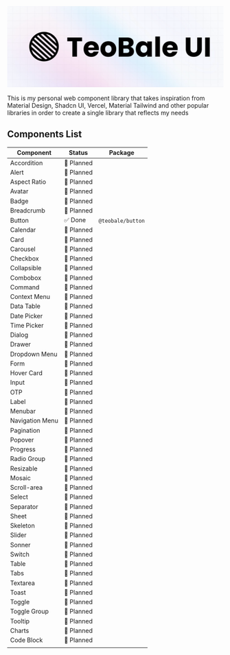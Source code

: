![TeoBale UI](https://github.com/TeoBale/teobale-ui/blob/main/assets/teobaleui-banner.png)

This is my personal web component library that takes inspiration from Material Design, Shadcn UI, Vercel, Material Tailwind and other popular libraries in order to create a single library that reflects my needs

## Components List

| Component         | Status     | Package      |
| ----------------- | ---------- | ------------ |
| Accordition       | 🔴 Planned |   |
| Alert             | 🔴 Planned |   |
| Aspect Ratio      | 🔴 Planned |   |
| Avatar            | 🔴 Planned |   |
| Badge             | 🔴 Planned |   |
| Breadcrumb        | 🔴 Planned |   |
| Button            | ✅ Done    | `@teobale/button`|
| Calendar          | 🔴 Planned |   |
| Card              | 🔴 Planned |   |
| Carousel          | 🔴 Planned |   |
| Checkbox          | 🔴 Planned |   |
| Collapsible       | 🔴 Planned |   |
| Combobox          | 🔴 Planned |   |
| Command           | 🔴 Planned |   |
| Context Menu      | 🔴 Planned |   |
| Data Table        | 🔴 Planned |   |
| Date Picker       | 🔴 Planned |   |
| Time Picker       | 🔴 Planned |   |
| Dialog            | 🔴 Planned |   |
| Drawer            | 🔴 Planned |   |
| Dropdown Menu     | 🔴 Planned |   |
| Form              | 🔴 Planned |   |
| Hover Card        | 🔴 Planned |   |
| Input             | 🔴 Planned |   |
| OTP               | 🔴 Planned |   |
| Label             | 🔴 Planned |   |
| Menubar           | 🔴 Planned |   |
| Navigation Menu   | 🔴 Planned |   |
| Pagination        | 🔴 Planned |   |
| Popover           | 🔴 Planned |   |
| Progress          | 🔴 Planned |   |
| Radio Group       | 🔴 Planned |   |
| Resizable         | 🔴 Planned |   |
| Mosaic            | 🔴 Planned |   |
| Scroll-area       | 🔴 Planned |   |
| Select            | 🔴 Planned |   |
| Separator         | 🔴 Planned |   |
| Sheet             | 🔴 Planned |   |
| Skeleton          | 🔴 Planned |   |
| Slider            | 🔴 Planned |   |
| Sonner            | 🔴 Planned |   |
| Switch            | 🔴 Planned |   |
| Table             | 🔴 Planned |   |
| Tabs              | 🔴 Planned |   |
| Textarea          | 🔴 Planned |   |
| Toast             | 🔴 Planned |   |
| Toggle            | 🔴 Planned |   |
| Toggle Group      | 🔴 Planned |   |
| Tooltip           | 🔴 Planned |   |
| Charts            | 🔴 Planned |   |
| Code Block        | 🔴 Planned |   |
|  |   |   |
